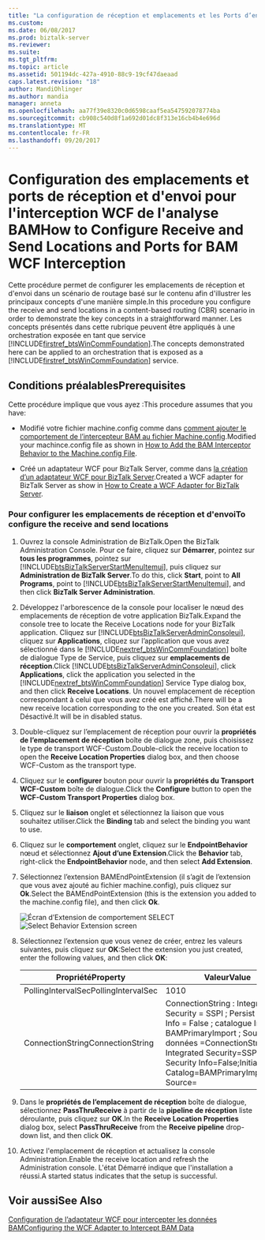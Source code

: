 ```yaml
---
title: "La configuration de réception et emplacements et les Ports d’envoi pour l’Interception WCF BAM | Documents Microsoft"
ms.custom: 
ms.date: 06/08/2017
ms.prod: biztalk-server
ms.reviewer: 
ms.suite: 
ms.tgt_pltfrm: 
ms.topic: article
ms.assetid: 501194dc-427a-4910-88c9-19cf47daeaad
caps.latest.revision: "18"
author: MandiOhlinger
ms.author: mandia
manager: anneta
ms.openlocfilehash: aa77f39e8320c0d6598caaf5ea547592078774ba
ms.sourcegitcommit: cb908c540d8f1a692d01dc8f313e16cb4b4e696d
ms.translationtype: MT
ms.contentlocale: fr-FR
ms.lasthandoff: 09/20/2017
---
```

# <a name="how-to-configure-receive-and-send-locations-and-ports-for-bam-wcf-interception"></a><span data-ttu-id="0192b-102">Configuration des emplacements et ports de réception et d'envoi pour l'interception WCF de l'analyse BAM</span><span class="sxs-lookup"><span data-stu-id="0192b-102">How to Configure Receive and Send Locations and Ports for BAM WCF Interception</span></span>
<span data-ttu-id="0192b-103">Cette procédure permet de configurer les emplacements de réception et d'envoi dans un scénario de routage basé sur le contenu afin d'illustrer les principaux concepts d'une manière simple.</span><span class="sxs-lookup"><span data-stu-id="0192b-103">In this procedure you configure the receive and send locations in a content-based routing (CBR) scenario in order to demonstrate the key concepts in a straightforward manner.</span></span> <span data-ttu-id="0192b-104">Les concepts présentés dans cette rubrique peuvent être appliqués à une orchestration exposée en tant que service [!INCLUDE[firstref_btsWinCommFoundation](../includes/firstref-btswincommfoundation-md.md)].</span><span class="sxs-lookup"><span data-stu-id="0192b-104">The concepts demonstrated here can be applied to an orchestration that is exposed as a [!INCLUDE[firstref_btsWinCommFoundation](../includes/firstref-btswincommfoundation-md.md)] service.</span></span>  
  
## <a name="prerequisites"></a><span data-ttu-id="0192b-105">Conditions préalables</span><span class="sxs-lookup"><span data-stu-id="0192b-105">Prerequisites</span></span>  
 <span data-ttu-id="0192b-106">Cette procédure implique que vous ayez :</span><span class="sxs-lookup"><span data-stu-id="0192b-106">This procedure assumes that you have:</span></span>  
  
-   <span data-ttu-id="0192b-107">Modifié votre fichier machine.config comme dans [comment ajouter le comportement de l’intercepteur BAM au fichier Machine.config](../core/how-to-add-the-bam-interceptor-behavior-to-the-machine-config-file.md).</span><span class="sxs-lookup"><span data-stu-id="0192b-107">Modified your machince.config file as shown in [How to Add the BAM Interceptor Behavior to the Machine.config File](../core/how-to-add-the-bam-interceptor-behavior-to-the-machine-config-file.md).</span></span>  
  
-   <span data-ttu-id="0192b-108">Créé un adaptateur WCF pour BizTalk Server, comme dans [la création d’un adaptateur WCF pour BizTalk Server](../core/how-to-create-a-wcf-adapter-for-biztalk-server.md).</span><span class="sxs-lookup"><span data-stu-id="0192b-108">Created a WCF adapter for BizTalk Server as show in [How to Create a WCF Adapter for BizTalk Server](../core/how-to-create-a-wcf-adapter-for-biztalk-server.md).</span></span>  
  
### <a name="to-configure-the-receive-and-send-locations"></a><span data-ttu-id="0192b-109">Pour configurer les emplacements de réception et d'envoi</span><span class="sxs-lookup"><span data-stu-id="0192b-109">To configure the receive and send locations</span></span>  
  
1.  <span data-ttu-id="0192b-110">Ouvrez la console Administration de BizTalk.</span><span class="sxs-lookup"><span data-stu-id="0192b-110">Open the BizTalk Administration Console.</span></span> <span data-ttu-id="0192b-111">Pour ce faire, cliquez sur **Démarrer**, pointez sur **tous les programmes**, pointez sur [!INCLUDE[btsBizTalkServerStartMenuItemui](../includes/btsbiztalkserverstartmenuitemui-md.md)], puis cliquez sur **Administration de BizTalk Server**.</span><span class="sxs-lookup"><span data-stu-id="0192b-111">To do this, click **Start**, point to **All Programs**, point to [!INCLUDE[btsBizTalkServerStartMenuItemui](../includes/btsbiztalkserverstartmenuitemui-md.md)], and then click **BizTalk Server Administration**.</span></span>  
  
2.  <span data-ttu-id="0192b-112">Développez l'arborescence de la console pour localiser le nœud des emplacements de réception de votre application BizTalk.</span><span class="sxs-lookup"><span data-stu-id="0192b-112">Expand the console tree to locate the Receive Locations node for your BizTalk application.</span></span> <span data-ttu-id="0192b-113">Cliquez sur [!INCLUDE[btsBizTalkServerAdminConsoleui](../includes/btsbiztalkserveradminconsoleui-md.md)], cliquez sur **Applications**, cliquez sur l’application que vous avez sélectionné dans le [!INCLUDE[nextref_btsWinCommFoundation](../includes/nextref-btswincommfoundation-md.md)] boîte de dialogue Type de Service, puis cliquez sur **emplacements de réception**.</span><span class="sxs-lookup"><span data-stu-id="0192b-113">Click [!INCLUDE[btsBizTalkServerAdminConsoleui](../includes/btsbiztalkserveradminconsoleui-md.md)], click **Applications**, click the application you selected in the [!INCLUDE[nextref_btsWinCommFoundation](../includes/nextref-btswincommfoundation-md.md)] Service Type dialog box, and then click **Receive Locations**.</span></span> <span data-ttu-id="0192b-114">Un nouvel emplacement de réception correspondant à celui que vous avez créé est affiché.</span><span class="sxs-lookup"><span data-stu-id="0192b-114">There will be a new receive location corresponding to the one you created.</span></span> <span data-ttu-id="0192b-115">Son état est Désactivé.</span><span class="sxs-lookup"><span data-stu-id="0192b-115">It will be in disabled status.</span></span>  
  
3.  <span data-ttu-id="0192b-116">Double-cliquez sur l’emplacement de réception pour ouvrir la **propriétés de l’emplacement de réception** boîte de dialogue zone, puis choisissez le type de transport WCF-Custom.</span><span class="sxs-lookup"><span data-stu-id="0192b-116">Double-click the receive location to open the **Receive Location Properties** dialog box, and then choose WCF-Custom as the transport type.</span></span>  
  
4.  <span data-ttu-id="0192b-117">Cliquez sur le **configurer** bouton pour ouvrir la **propriétés du Transport WCF-Custom** boîte de dialogue.</span><span class="sxs-lookup"><span data-stu-id="0192b-117">Click the **Configure** button to open the **WCF-Custom Transport Properties** dialog box.</span></span>  
  
5.  <span data-ttu-id="0192b-118">Cliquez sur le **liaison** onglet et sélectionnez la liaison que vous souhaitez utiliser.</span><span class="sxs-lookup"><span data-stu-id="0192b-118">Click the **Binding** tab and select the binding you want to use.</span></span>  
  
6.  <span data-ttu-id="0192b-119">Cliquez sur le **comportement** onglet, cliquez sur le **EndpointBehavior** nœud et sélectionnez **Ajout d’une Extension**.</span><span class="sxs-lookup"><span data-stu-id="0192b-119">Click the **Behavior** tab, right-click the **EndpointBehavior** node, and then select **Add Extension**.</span></span>  
  
7.  <span data-ttu-id="0192b-120">Sélectionnez l’extension BAMEndPointExtension (il s’agit de l’extension que vous avez ajouté au fichier machine.config), puis cliquez sur **Ok**.</span><span class="sxs-lookup"><span data-stu-id="0192b-120">Select the BAMEndPointExtension (this is the extension you added to the machine.config file), and then click **Ok**.</span></span>  
  
     <span data-ttu-id="0192b-121">![Écran d’Extension de comportement SELECT](../core/media/fe830d29-504e-465a-9316-b3f0db2dbc24.gif "fe830d29-504e-465a-9316-b3f0db2dbc24")</span><span class="sxs-lookup"><span data-stu-id="0192b-121">![Select Behavior Extension screen](../core/media/fe830d29-504e-465a-9316-b3f0db2dbc24.gif "fe830d29-504e-465a-9316-b3f0db2dbc24")</span></span>  
  
8.  <span data-ttu-id="0192b-122">Sélectionnez l’extension que vous venez de créer, entrez les valeurs suivantes, puis cliquez sur **OK**:</span><span class="sxs-lookup"><span data-stu-id="0192b-122">Select the extension you just created, enter the following values, and then click **OK**:</span></span>  
  
    |<span data-ttu-id="0192b-123">Propriété</span><span class="sxs-lookup"><span data-stu-id="0192b-123">Property</span></span>|<span data-ttu-id="0192b-124">Valeur</span><span class="sxs-lookup"><span data-stu-id="0192b-124">Value</span></span>|  
    |--------------|-----------|  
    |<span data-ttu-id="0192b-125">PollingIntervalSec</span><span class="sxs-lookup"><span data-stu-id="0192b-125">PollingIntervalSec</span></span>|<span data-ttu-id="0192b-126">10</span><span class="sxs-lookup"><span data-stu-id="0192b-126">10</span></span>|  
    |<span data-ttu-id="0192b-127">ConnectionString</span><span class="sxs-lookup"><span data-stu-id="0192b-127">ConnectionString</span></span>|<span data-ttu-id="0192b-128">ConnectionString : Integrated Security = SSPI ; Persist Security Info = False ; catalogue Initial = BAMPrimaryImport ; Source de données =</span><span class="sxs-lookup"><span data-stu-id="0192b-128">ConnectionString: Integrated Security=SSPI;Persist Security Info=False;Initial Catalog=BAMPrimaryImport;Data Source=</span></span>|  
  
9. <span data-ttu-id="0192b-129">Dans le **propriétés de l’emplacement de réception** boîte de dialogue, sélectionnez **PassThruReceive** à partir de la **pipeline de réception** liste déroulante, puis cliquez sur **OK**.</span><span class="sxs-lookup"><span data-stu-id="0192b-129">In the **Receive Location Properties** dialog box, select **PassThruReceive** from the **Receive pipeline** drop-down list, and then click **OK**.</span></span>  
  
10. <span data-ttu-id="0192b-130">Activez l'emplacement de réception et actualisez la console Administration.</span><span class="sxs-lookup"><span data-stu-id="0192b-130">Enable the receive location and refresh the Administration console.</span></span> <span data-ttu-id="0192b-131">L'état Démarré indique que l'installation a réussi.</span><span class="sxs-lookup"><span data-stu-id="0192b-131">A started status indicates that the setup is successful.</span></span>  
  
## <a name="see-also"></a><span data-ttu-id="0192b-132">Voir aussi</span><span class="sxs-lookup"><span data-stu-id="0192b-132">See Also</span></span>  
 [<span data-ttu-id="0192b-133">Configuration de l’adaptateur WCF pour intercepter les données BAM</span><span class="sxs-lookup"><span data-stu-id="0192b-133">Configuring the WCF Adapter to Intercept BAM Data</span></span>](../core/configuring-the-wcf-adapter-to-intercept-bam-data.md)